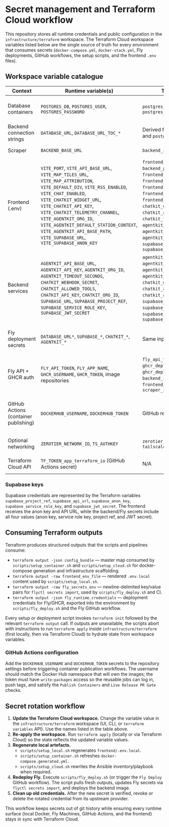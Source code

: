 # Secret management and Terraform Cloud workflow

This repository stores all runtime credentials and public configuration in the
`infrastructure/terraform` workspace. The Terraform Cloud workspace variables
listed below are the single source of truth for every environment that consumes
secrets (`docker-compose.yml`, `docker-stack.yml`, Fly deployments, GitHub
workflows, the setup scripts, and the frontend `.env` files).

## Workspace variable catalogue

| Context | Runtime variable(s) | Terraform variable | Notes |
| --- | --- | --- | --- |
| Database containers | `POSTGRES_DB`, `POSTGRES_USER`, `POSTGRES_PASSWORD` | `postgres_database`, `postgres_user`, `postgres_password` | Used by Docker Postgres and rendered into backend connection strings. |
| Backend connection strings | `DATABASE_URL`, `DATABASE_URL_TOC_*` | Derived from `postgres_*` variables and `postgres_search_paths` | Generated for both in-cluster and public connectivity. |
| Scraper | `BACKEND_BASE_URL` | `backend_internal_base_url` | Drives the scraper's service discovery. |
| Frontend (.env) | `VITE_PORT`, `VITE_API_BASE_URL`, `VITE_MAP_TILES_URL`, `VITE_MAP_ATTRIBUTION`, `VITE_DEFAULT_DIV`, `VITE_RSS_ENABLED`, `VITE_CHAT_ENABLED`, `VITE_CHATKIT_WIDGET_URL`, `VITE_CHATKIT_API_KEY`, `VITE_CHATKIT_TELEMETRY_CHANNEL`, `VITE_AGENTKIT_ORG_ID`, `VITE_AGENTKIT_DEFAULT_STATION_CONTEXT`, `VITE_AGENTKIT_API_BASE_PATH`, `VITE_SUPABASE_URL`, `VITE_SUPABASE_ANON_KEY` | `frontend_port`, `backend_public_base_url`, `frontend_map_tiles_url`, `frontend_map_attribution`, `frontend_default_div`, `frontend_rss_enabled`, `frontend_chat_enabled`, `chatkit_widget_url`, `chatkit_api_key`, `chatkit_telemetry_channel`, `agentkit_org_id`, `agentkit_default_station_context`, `agentkit_api_base_path`, `supabase_api_url`, `supabase_anon_key` | Rendered into `.env.local` via `terraform output frontend_env_file`. |
| Backend services | `AGENTKIT_API_BASE_URL`, `AGENTKIT_API_KEY`, `AGENTKIT_ORG_ID`, `AGENTKIT_TIMEOUT_SECONDS`, `CHATKIT_WEBHOOK_SECRET`, `CHATKIT_ALLOWED_TOOLS`, `CHATKIT_API_KEY`, `CHATKIT_ORG_ID`, `SUPABASE_URL`, `SUPABASE_PROJECT_REF`, `SUPABASE_SERVICE_ROLE_KEY`, `SUPABASE_JWT_SECRET` | `agentkit_api_base_url`, `agentkit_api_key`, `agentkit_org_id`, `agentkit_timeout_seconds`, `chatkit_webhook_secret`, `chatkit_allowed_tools`, `chatkit_api_key`, `chatkit_org_id`, `supabase_api_url`, `supabase_project_ref`, `supabase_service_role_key`, `supabase_jwt_secret` | Delivered to Docker, Fly secrets, and Ansible roles through the Terraform outputs. |
| Fly deployment secrets | `DATABASE_URL*`, `SUPABASE_*`, `CHATKIT_*`, `AGENTKIT_*` | Same inputs as backend/frontends | `terraform output -raw fly_secrets_env` yields the payload consumed by `flyctl secrets import`. |
| Fly API + GHCR auth | `FLY_API_TOKEN`, `FLY_APP_NAME`, `GHCR_USERNAME`, `GHCR_TOKEN`, image repositories | `fly_api_token`, `fly_app_name`, `ghcr_deploy_username`, `ghcr_deploy_token`, `backend_image_repository`, `frontend_image_repository`, `scraper_image_repository` | Parsed by `terraform output fly_runtime_credentials` and exported for deploy scripts. |
| GitHub Actions (container publishing) | `DOCKERHUB_USERNAME`, `DOCKERHUB_TOKEN` | GitHub repository secrets | Required for reusable container workflows so they can authenticate to Docker Hub, tag images under `<username>/*`, and push alongside GHCR. |
| Optional networking | `ZEROTIER_NETWORK_ID`, `TS_AUTHKEY` | `zerotier_network_id`, `tailscale_auth_key` | Included for optional Docker stack integrations. |
| Terraform Cloud API | `TF_TOKEN_app_terraform_io` (GitHub Actions secret) | N/A | Required so CI can run `terraform output` against the workspace. |

### Supabase keys

Supabase credentials are represented by the Terraform variables
`supabase_project_ref`, `supabase_api_url`, `supabase_anon_key`,
`supabase_service_role_key`, and `supabase_jwt_secret`. The frontend receives the
anon key and API URL, while the backend/Fly secrets include all four values (anon
key, service role key, project ref, and JWT secret).

## Consuming Terraform outputs

Terraform produces structured outputs that the scripts and pipelines consume:

* `terraform output -json config_bundle` — master map consumed by
  `scripts/setup_container.sh` and `scripts/setup_cloud.sh` for docker-compose
  generation and infrastructure scaffolding.
* `terraform output -raw frontend_env_file` — rendered `.env.local` content used
  by `scripts/setup_local.sh`.
* `terraform output -raw fly_secrets_env` — newline-delimited key/value pairs for
  `flyctl secrets import`, used by `scripts/fly_deploy.sh` and CI.
* `terraform output -json fly_runtime_credentials` — deployment credentials for
  Fly/GHCR, exported into the environment by `scripts/fly_deploy.sh` and the Fly
  GitHub workflow.

Every setup or deployment script invokes `terraform init` followed by the
relevant `terraform output` call. If outputs are unavailable, the scripts abort
with instructions to run `terraform apply` inside `infrastructure/terraform`
(first locally, then via Terraform Cloud) to hydrate state from workspace
variables.

### GitHub Actions configuration

Add the `DOCKERHUB_USERNAME` and `DOCKERHUB_TOKEN` secrets to the repository
settings before triggering container publication workflows. The username should
match the Docker Hub namespace that will own the images; the token must have
`write:packages` access so the reusable jobs can log in, push tags, and satisfy
the `Publish Containers` and `Live Release PR Gate` checks.

## Secret rotation workflow

1. **Update the Terraform Cloud workspace.** Change the variable value in the
   `infrastructure/terraform` workspace (UI, CLI, or `terraform variables` API).
   Use the names listed in the table above.
2. **Re-apply the workspace.** Run `terraform apply` (locally or via Terraform
   Cloud) so the state reflects the updated variable values.
3. **Regenerate local artefacts.**
   * `scripts/setup_local.sh` regenerates `frontend/.env.local`.
   * `scripts/setup_container.sh` refreshes `docker-compose.generated.yml`.
   * `scripts/setup_cloud.sh` rewrites the Ansible inventory/playbook when
     required.
4. **Redeploy Fly.** Execute `scripts/fly_deploy.sh` (or trigger the
   `Fly Deploy` GitHub workflow). The script pulls fresh outputs, updates Fly
   secrets via `flyctl secrets import`, and deploys the backend image.
5. **Clean up old credentials.** After the new secret is verified, revoke or
   delete the rotated credential from its upstream provider.

This workflow keeps secrets out of git history while ensuring every runtime
surface (local Docker, Fly Machines, GitHub Actions, and the frontend) stays in
sync with Terraform Cloud.
